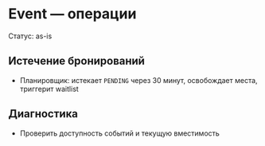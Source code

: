 # Event — операции

Статус: as-is

## Истечение бронирований
- Планировщик: истекает `PENDING` через 30 минут, освобождает места, триггерит waitlist

## Диагностика
- Проверить доступность событий и текущую вместимость
